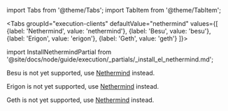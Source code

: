 import Tabs from '@theme/Tabs';
import TabItem from '@theme/TabItem';

<Tabs groupId="execution-clients" defaultValue="nethermind" values={[
    {label: 'Nethermind', value: 'nethermind'},
    {label: 'Besu', value: 'besu'},
    {label: 'Erigon', value: 'erigon'},
    {label: 'Geth', value: 'geth'}
    ]}>
  <TabItem value="nethermind">

import InstallNethermindPartial from '@site/docs/node/guide/execution/_partials/_install_el_nethermind.md';

<InstallNethermindPartial />

  </TabItem>

  <TabItem value="besu">
  <p>Besu is not yet supported, use <a href="#select-a-configuration">Nethermind</a> instead.</p>
  </TabItem>

  <TabItem value="erigon">
  <p>Erigon is not yet supported, use <a href="#select-a-configuration">Nethermind</a> instead.</p>
  </TabItem>

  <TabItem value="geth">
  <p>Geth is not yet supported, use <a href="#select-a-configuration">Nethermind</a> instead.</p>
  </TabItem>
  
</Tabs>